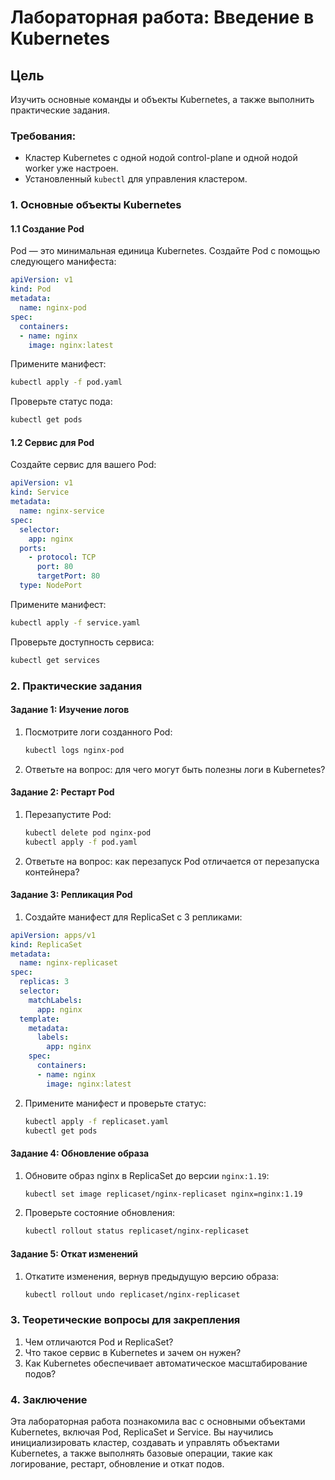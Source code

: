 
# Лабораторная работа: Введение в Kubernetes

## Цель
Изучить основные команды и объекты Kubernetes, а также выполнить практические задания.

### Требования:
- Кластер Kubernetes с одной нодой control-plane и одной нодой worker уже настроен.
- Установленный `kubectl` для управления кластером.

### 1. Основные объекты Kubernetes

#### 1.1 Создание Pod
Pod — это минимальная единица Kubernetes. Создайте Pod с помощью следующего манифеста:
```yaml
apiVersion: v1
kind: Pod
metadata:
  name: nginx-pod
spec:
  containers:
  - name: nginx
    image: nginx:latest
```

Примените манифест:
```bash
kubectl apply -f pod.yaml
```

Проверьте статус пода:
```bash
kubectl get pods
```

#### 1.2 Сервис для Pod
Создайте сервис для вашего Pod:
```yaml
apiVersion: v1
kind: Service
metadata:
  name: nginx-service
spec:
  selector:
    app: nginx
  ports:
    - protocol: TCP
      port: 80
      targetPort: 80
  type: NodePort
```

Примените манифест:
```bash
kubectl apply -f service.yaml
```

Проверьте доступность сервиса:
```bash
kubectl get services
```

### 2. Практические задания

#### Задание 1: Изучение логов
1. Посмотрите логи созданного Pod:
   ```bash
   kubectl logs nginx-pod
   ```
2. Ответьте на вопрос: для чего могут быть полезны логи в Kubernetes?

#### Задание 2: Рестарт Pod
1. Перезапустите Pod:
   ```bash
   kubectl delete pod nginx-pod
   kubectl apply -f pod.yaml
   ```
2. Ответьте на вопрос: как перезапуск Pod отличается от перезапуска контейнера?

#### Задание 3: Репликация Pod
1. Создайте манифест для ReplicaSet с 3 репликами:
```yaml
apiVersion: apps/v1
kind: ReplicaSet
metadata:
  name: nginx-replicaset
spec:
  replicas: 3
  selector:
    matchLabels:
      app: nginx
  template:
    metadata:
      labels:
        app: nginx
    spec:
      containers:
      - name: nginx
        image: nginx:latest
```

2. Примените манифест и проверьте статус:
   ```bash
   kubectl apply -f replicaset.yaml
   kubectl get pods
   ```

#### Задание 4: Обновление образа
1. Обновите образ nginx в ReplicaSet до версии `nginx:1.19`:
   ```bash
   kubectl set image replicaset/nginx-replicaset nginx=nginx:1.19
   ```
2. Проверьте состояние обновления:
   ```bash
   kubectl rollout status replicaset/nginx-replicaset
   ```

#### Задание 5: Откат изменений
1. Откатите изменения, вернув предыдущую версию образа:
   ```bash
   kubectl rollout undo replicaset/nginx-replicaset
   ```

### 3. Теоретические вопросы для закрепления

1. Чем отличаются Pod и ReplicaSet?
2. Что такое сервис в Kubernetes и зачем он нужен?
3. Как Kubernetes обеспечивает автоматическое масштабирование подов?

### 4. Заключение

Эта лабораторная работа познакомила вас с основными объектами Kubernetes, включая Pod, ReplicaSet и Service. Вы научились инициализировать кластер, создавать и управлять объектами Kubernetes, а также выполнять базовые операции, такие как логирование, рестарт, обновление и откат подов.
